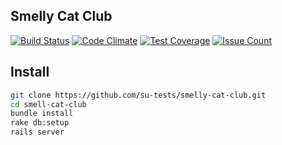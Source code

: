 ## Smelly Cat Club

[![Build Status](https://travis-ci.org/su-tests/smelly-cat-club.svg?branch=master)](https://travis-ci.org/su-tests/smelly-cat-club)
[![Code Climate](https://lima.codeclimate.com/github/su-tests/smelly-cat-club/badges/gpa.svg)](https://lima.codeclimate.com/github/su-tests/smelly-cat-club)
[![Test Coverage](https://lima.codeclimate.com/github/su-tests/smelly-cat-club/badges/coverage.svg)](https://lima.codeclimate.com/github/su-tests/smelly-cat-club/coverage)
[![Issue Count](https://lima.codeclimate.com/github/su-tests/smelly-cat-club/badges/issue_count.svg)](https://lima.codeclimate.com/github/su-tests/smelly-cat-club)

## Install

```bash
git clone https://github.com/su-tests/smelly-cat-club.git
cd smell-cat-club
bundle install
rake db:setup
rails server
```
